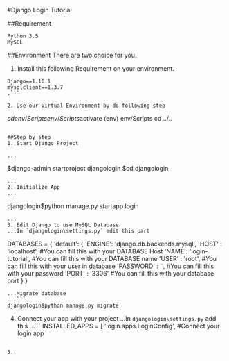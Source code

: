 #Django Login Tutorial

##Requirement
```
Python 3.5
MySQL
```
##Environment
There are two choice for you.

1. Install this following Requirement on your environment.

```
Django==1.10.1
mysqlclient==1.3.7
.```

2. Use our Virtual Environment by do following step
```
$cd env/Scripts
env/Scripts$activate
(env) env/Scripts cd ../..
```

##Step by step
1. Start Django Project

...
```
$django-admin startproject djangologin
$cd djangologin
```
...
2. Initialize App
...
```
djangologin$python manage.py startapp login
```
...
3. Edit Django to use MySQL Database
...In `djangologin\settings.py` edit this part  
```
DATABASES = {
    'default': {
        'ENGINE': 'django.db.backends.mysql',
        'HOST' : 'localhost',  #You can fill this with your DATABASE Host
        'NAME': 'login-tutorial',   #You can fill this with your DATABASE name
        'USER' : 'root', #You can fill this with your user in database
        'PASSWORD' : '', #You can fill this with your password
        'PORT' : '3306' #You can fill this with your database port
    }
}
```
...Migrate database
...```
djangologin$python manage.py migrate
```

4. Connect your app with your project
...In `djangologin\settings.py` add this
...```
INSTALLED_APPS = [
    'login.apps.LoginConfig', #Connect your login app
```

5.
